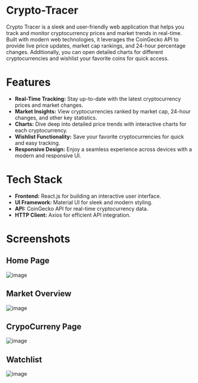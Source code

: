 # Crypto-Tracer
Crypto Tracer is a sleek and user-friendly web application that helps you track and monitor cryptocurrency prices and market trends in real-time. Built with modern web technologies, it leverages the CoinGecko API to provide live price updates, market cap rankings, and 24-hour percentage changes. Additionally, you can open detailed charts for different cryptocurrencies and wishlist your favorite coins for quick access.

# Features
- **Real-Time Tracking:** Stay up-to-date with the latest cryptocurrency prices and market changes.
- **Market Insights:** View cryptocurrencies ranked by market cap, 24-hour changes, and other key statistics.
- **Charts:** Dive deep into detailed price trends with interactive charts for each cryptocurrency.
- **Wishlist Functionality:** Save your favorite cryptocurrencies for quick and easy tracking.
- **Responsive Design:** Enjoy a seamless experience across devices with a modern and responsive UI.

# Tech Stack
- **Frontend:** React.js for building an interactive user interface.
- **UI Framework:** Material UI for sleek and modern styling.
- **API:** CoinGecko API for real-time cryptocurrency data.
- **HTTP Client:** Axios for efficient API integration.

# Screenshots

## Home Page
![image](https://github.com/user-attachments/assets/13225296-9599-44f0-b49f-2eb255e54cae)

## Market Overview
![image](https://github.com/user-attachments/assets/b79dc74e-910b-4d64-8834-b98aaa3c7a22)

## CrypoCurreny Page
![image](https://github.com/user-attachments/assets/d7f0d931-8a1c-4800-ab74-ace899958cd9)

## Watchlist
![image](https://github.com/user-attachments/assets/8442264b-25f5-46be-983e-dd351e0f9459)









